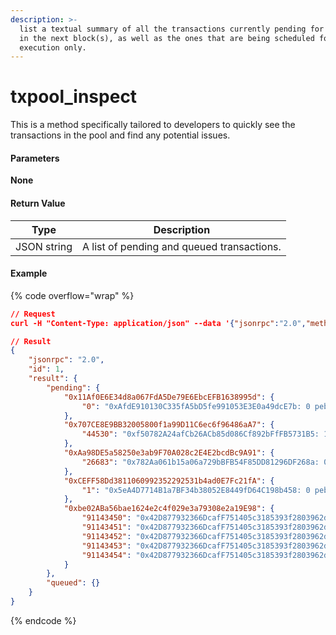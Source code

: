 ```yaml
---
description: >-
  list a textual summary of all the transactions currently pending for inclusion
  in the next block(s), as well as the ones that are being scheduled for future
  execution only.
---
```


# txpool\_inspect

This is a method specifically tailored to developers to quickly see the transactions in the pool and find any potential issues.

#### **Parameters**

**None**

#### **Return Value**

| Type        | Description                                |
| ----------- | ------------------------------------------ |
| JSON string | A list of pending and queued transactions. |

#### Example

{% code overflow="wrap" %}
```json
// Request
curl -H "Content-Type: application/json" --data '{"jsonrpc":"2.0","method":"txpool_inspect","id":1}' https://kaia.blockpi.network/v1/rpc/your-api-key

// Result
{
    "jsonrpc": "2.0",
    "id": 1,
    "result": {
        "pending": {
            "0x11Af0E6E34d8a067FdA5De79E6EbcEFB1638995d": {
                "0": "0xAfdE910130C335fA5bD5fe991053E3E0a49dcE7b: 0 peb + 300000 gas × 50000000000 peb"
            },
            "0x707CE8E9BB32005800f1a99D11C6ec6f96486aA7": {
                "44530": "0xf50782A24afCb26ACb85d086Cf892bFfFB5731B5: 100000000000000000000 peb + 200000000 gas × 50000000000 peb"
            },
            "0xAa98DE5a58250e3ab9F70A028c2E4E2bcdBc9A91": {
                "26683": "0x782Aa061b15a06a729bBFB54F85DD81296DF268a: 0 peb + 3960000 gas × 50000000000 peb"
            },
            "0xCEFF58Dd3811060992352292531b4ad0E7Fc21fA": {
                "1": "0x5eA4D7714B1a7BF34b38052E8449fD64C198b458: 0 peb + 197868 gas × 50000000000 peb"
            },
            "0xbe02ABa56bae1624e2c4f029e3a79308e2a19E98": {
                "91143450": "0x42D877932366DcafF751405c3185393f2803962d: 0 peb + 1000000 gas × 750000000000 peb",
                "91143451": "0x42D877932366DcafF751405c3185393f2803962d: 0 peb + 1000000 gas × 750000000000 peb",
                "91143452": "0x42D877932366DcafF751405c3185393f2803962d: 0 peb + 1000000 gas × 750000000000 peb",
                "91143453": "0x42D877932366DcafF751405c3185393f2803962d: 0 peb + 1000000 gas × 750000000000 peb",
                "91143454": "0x42D877932366DcafF751405c3185393f2803962d: 0 peb + 1000000 gas × 750000000000 peb"
            }
        },
        "queued": {}
    }
}
```
{% endcode %}
